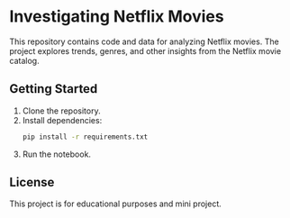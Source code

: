 # Investigating Netflix Movies

This repository contains code and data for analyzing Netflix movies. The project explores trends, genres, and other insights from the Netflix movie catalog.



## Getting Started

1. Clone the repository.
2. Install dependencies:  
    ```bash
    pip install -r requirements.txt
    ```
3. Run the notebook.

## License

This project is for educational purposes and mini project.